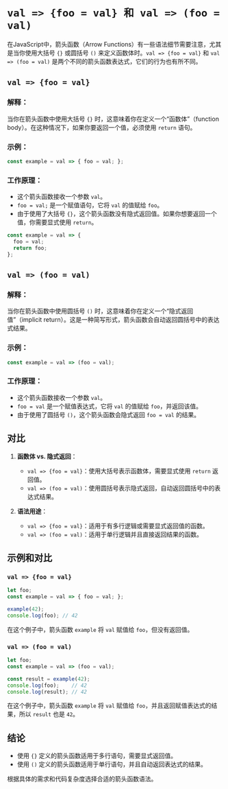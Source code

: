 # `val => {foo = val} 和 val => (foo = val)`

在JavaScript中，箭头函数（Arrow Functions）有一些语法细节需要注意，尤其是当你使用大括号 `{}` 或圆括号 `()` 来定义函数体时。`val => {foo = val}` 和 `val => (foo = val)` 是两个不同的箭头函数表达式，它们的行为也有所不同。

## `val => {foo = val}`

### 解释：
当你在箭头函数中使用大括号 `{}` 时，这意味着你在定义一个“函数体”（function body）。在这种情况下，如果你要返回一个值，必须使用 `return` 语句。

### 示例：

```javascript
const example = val => { foo = val; };
```

### 工作原理：
- 这个箭头函数接收一个参数 `val`。
- `foo = val;` 是一个赋值语句，它将 `val` 的值赋给 `foo`。
- 由于使用了大括号 `{}`，这个箭头函数没有隐式返回值。如果你想要返回一个值，你需要显式使用 `return`。

```javascript
const example = val => {
  foo = val;
  return foo;
};
```

## `val => (foo = val)`

### 解释：
当你在箭头函数中使用圆括号 `()` 时，这意味着你在定义一个“隐式返回值”（implicit return）。这是一种简写形式，箭头函数会自动返回圆括号中的表达式结果。

### 示例：

```javascript
const example = val => (foo = val);
```

### 工作原理：
- 这个箭头函数接收一个参数 `val`。
- `foo = val` 是一个赋值表达式，它将 `val` 的值赋给 `foo`，并返回该值。
- 由于使用了圆括号 `()`，这个箭头函数会隐式返回 `foo = val` 的结果。

## 对比

1. **函数体 vs. 隐式返回**：
   - `val => {foo = val}`：使用大括号表示函数体，需要显式使用 `return` 返回值。
   - `val => (foo = val)`：使用圆括号表示隐式返回，自动返回圆括号中的表达式结果。

2. **语法用途**：
   - `val => {foo = val}`：适用于有多行逻辑或需要显式返回值的函数。
   - `val => (foo = val)`：适用于单行逻辑并且直接返回结果的函数。

## 示例和对比

### `val => {foo = val}`

```javascript
let foo;
const example = val => { foo = val; };

example(42);
console.log(foo); // 42
```

在这个例子中，箭头函数 `example` 将 `val` 赋值给 `foo`，但没有返回值。

### `val => (foo = val)`

```javascript
let foo;
const example = val => (foo = val);

const result = example(42);
console.log(foo);    // 42
console.log(result); // 42
```

在这个例子中，箭头函数 `example` 将 `val` 赋值给 `foo`，并且返回赋值表达式的结果，所以 `result` 也是 `42`。

## 结论

- 使用 `{}` 定义的箭头函数适用于多行语句，需要显式返回值。
- 使用 `()` 定义的箭头函数适用于单行语句，并且自动返回表达式的结果。

根据具体的需求和代码复杂度选择合适的箭头函数语法。
